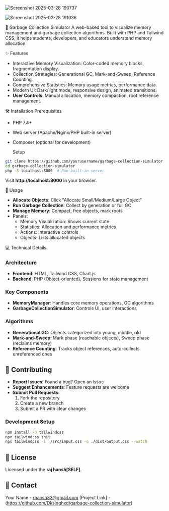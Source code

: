 ![Screenshot 2025-03-28 190737](https://github.com/user-attachments/assets/8932d5cc-e485-426a-bda8-08d8576e30cc)

 ![Screenshot 2025-03-28 191036](https://github.com/user-attachments/assets/10e3f312-5043-4015-bac4-046c3002d025)

 🌟 Garbage Collection Simulator
A web-based tool to visualize memory management and garbage collection algorithms. Built with PHP and Tailwind CSS, it helps students, developers, and educators understand memory allocation.

 ✨ Features
- Interactive Memory Visualization: Color-coded memory blocks, fragmentation display.
- Collection Strategies: Generational GC, Mark-and-Sweep, Reference Counting.
- Comprehensive Statistics: Memory usage metrics, performance data.
- Modern UI: Dark/light mode, responsive design, animated transitions.
- **User Controls**: Manual allocation, memory compaction, root reference management.

🛠️ Installation
    Prerequisites
- PHP 7.4+
- Web server (Apache/Nginx/PHP built-in server)
- Composer (optional for development)

   Setup
```bash
git clone https://github.com/yourusername/garbage-collection-simulator.git
cd garbage-collection-simulator
php -S localhost:8000  # Run built-in server
```
Visit **http://localhost:8000** in your browser.

   🚀 Usage
- **Allocate Objects**: Click "Allocate Small/Medium/Large Object"
- **Run Garbage Collection**: Collect by generation or full GC
- **Manage Memory**: Compact, free objects, mark roots
- Panels:
  - Memory Visualization: Shows current state
  - Statistics: Allocation and performance metrics
  - Actions: Interactive controls
  - Objects: Lists allocated objects

 💻 Technical Details
### Architecture
- **Frontend**: HTML, Tailwind CSS, Chart.js
- **Backend**: PHP (Object-oriented), Sessions for state management

### Key Components
- **MemoryManager**: Handles core memory operations, GC algorithms
- **GarbageCollectionSimulator**: Controls UI, user interactions

### Algorithms
- **Generational GC**: Objects categorized into young, middle, old
- **Mark-and-Sweep**: Mark phase (reachable objects), Sweep phase (reclaims memory)
- **Reference Counting**: Tracks object references, auto-collects unreferenced ones

## 🤝 Contributing
- **Report Issues**: Found a bug? Open an issue
- **Suggest Enhancements**: Feature requests are welcome
- **Submit Pull Requests**:
  1. Fork the repository
  2. Create a new branch
  3. Submit a PR with clear changes

### Development Setup
```bash
npm install -D tailwindcss
npx tailwindcss init
npx tailwindcss -i ./src/input.css -o ./dist/output.css --watch
```

## 📜 License
Licensed under the **raj hansh[SELF]**.  

## 📧 Contact
Your Name - rhansh33@gmail.com
[Project Link]  - (https://github.com/Dksinghxd/garbage-collection-simulator)
